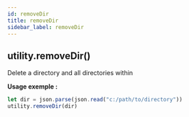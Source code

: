 ```yaml
---
id: removeDir
title: removeDir
sidebar_label: removeDir
---
```

## utility.removeDir()

Delete a directory and all directories within 

**Usage exemple :**
```js
let dir = json.parse(json.read("c:/path/to/directory"))
utility.removeDir(dir)
```
